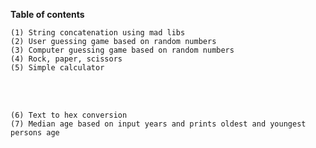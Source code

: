 **Table of contents**

`(1) String concatenation using mad libs` <br>
`(2) User guessing game based on random numbers` <br>
`(3) Computer guessing game based on random numbers` <br>
`(4) Rock, paper, scissors` <br>
`(5) Simple calculator` <br>

<br><br>

`(6) Text to hex conversion` <br>
`(7) Median age based on input years and prints oldest and youngest persons age` <br>
